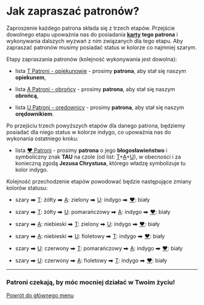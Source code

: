 # Jak zapraszać patronów?
Zaproszenie każdego patrona składa się z trzech etapów. Przejście dowolnego etapu upoważnia nas do posiadania **[karty](karty_kolekcjonerskie.md) tego patrona** i wykonywania dalszych wyzwań z nim związanych dla tego etapu. Aby zapraszać patronów musimy posiadać status w kolorze co najmniej <span class="status status-gray">szarym</span>.

Etapy zapraszania patronów (kolejność wykonywania jest dowolna):
- lista [<span class="status status-list"><span class="status status-yellow">T</span> Patroni - opiekunowie</span>](patroni_opiekunowie.md) - prosimy **patrona**, aby stał się naszym **opiekunem**,

- lista [<span class="status status-list"><span class="status status-blue">A</span> Patroni - obrońcy</span>](patroni_obroncy.md) - prosimy **patrona**, aby stał się naszym **obrońcą**,

- lista [<span class="status status-list"><span class="status status-red">U</span> Patroni - orędownicy</span>](patroni_oredownicy.md) - prosimy **patrona**, aby stał się naszym **orędownikiem**.

Po przejściu trzech powyższych etapów dla danego patrona, będziemy posiadać dla niego status w kolorze <span class="status status-indigo">indygo</span>, co upoważnia nas do wykonania ostatniego kroku:
- lista [<span class="status status-list"><span class="status status-white">♥</span> Patroni</span>](patroni.md) - prosimy **patrona** o jego **błogosławieństwo** i symboliczny znak **TAU** na czole (od list: [<span class="status status-yellow">T</span>](patroni_opiekunowie.md)+[<span class="status status-blue">A</span>](patroni_obroncy.md)+[<span class="status status-red">U</span>](patroni_oredownicy.md)), w obecności i za konieczną zgodą **Jezusa Chrystusa**, którego władzę symbolizuje tu kolor <span class="status status-indigo">indygo</span>.

Kolejność przechodzenie etapów powodować będzie następujące zmiany kolorów statusu:
- <span class="status status-gray">szary</span> ⮕ [<span class="status status-yellow">T</span>](patroni_opiekunowie.md): <span class="status status-yellow">żółty</span> ⮕ [<span class="status status-blue">A</span>](patroni_obroncy.md): <span class="status status-green">zielony</span> ⮕ [<span class="status status-red">U</span>](patroni_oredownicy.md): <span class="status status-indigo">indygo</span> ⮕ [<span class="status status-white">♥</span>](patroni.md): <span class="status status-white">biały</span>

- <span class="status status-gray">szary</span> ⮕ [<span class="status status-yellow">T</span>](patroni_opiekunowie.md): <span class="status status-yellow">żółty</span> ⮕ [<span class="status status-red">U</span>](patroni_oredownicy.md): <span class="status status-orange">pomarańczowy</span> ⮕ [<span class="status status-blue">A</span>](patroni_obroncy.md): <span class="status status-indigo">indygo</span> ⮕ [<span class="status status-white">♥</span>](patroni.md): <span class="status status-white">biały</span>

- <span class="status status-gray">szary</span> ⮕ [<span class="status status-blue">A</span>](patroni_obroncy.md): <span class="status status-blue">niebieski</span> ⮕ [<span class="status status-yellow">T</span>](patroni_opiekunowie.md): <span class="status status-green">zielony</span> ⮕ [<span class="status status-red">U</span>](patroni_oredownicy.md): <span class="status status-indigo">indygo</span> ⮕ [<span class="status status-white">♥</span>](patroni.md): <span class="status status-white">biały</span>

- <span class="status status-gray">szary</span> ⮕ [<span class="status status-blue">A</span>](patroni_obroncy.md): <span class="status status-blue">niebieski</span> ⮕ [<span class="status status-red">U</span>](patroni_oredownicy.md): <span class="status status-violet">fioletowy</span> ⮕ [<span class="status status-yellow">T</span>](patroni_opiekunowie.md): <span class="status status-indigo">indygo</span> ⮕ [<span class="status status-white">♥</span>](patroni.md): <span class="status status-white">biały</span>

- <span class="status status-gray">szary</span> ⮕ [<span class="status status-red">U</span>](patroni_oredownicy.md): <span class="status status-red">czerwony</span> ⮕ [<span class="status status-yellow">T</span>](patroni_opiekunowie.md): <span class="status status-orange">pomarańczowy</span> ⮕ [<span class="status status-blue">A</span>](patroni_obroncy.md): <span class="status status-indigo">indygo</span> ⮕ [<span class="status status-white">♥</span>](patroni.md): <span class="status status-white">biały</span>

- <span class="status status-gray">szary</span> ⮕ [<span class="status status-red">U</span>](patroni_oredownicy.md): <span class="status status-red">czerwony</span> ⮕ [<span class="status status-blue">A</span>](patroni_obroncy.md): <span class="status status-violet">fioletowy</span> ⮕ [<span class="status status-yellow">T</span>](patroni_opiekunowie.md): <span class="status status-indigo">indygo</span> ⮕ [<span class="status status-white">♥</span>](patroni.md): <span class="status status-white">biały</span>

---
### <div class="colored centered">Patroni czekają, by móc mocniej działać w Twoim życiu!</div>

[Powrót do głównego menu](index.md)
